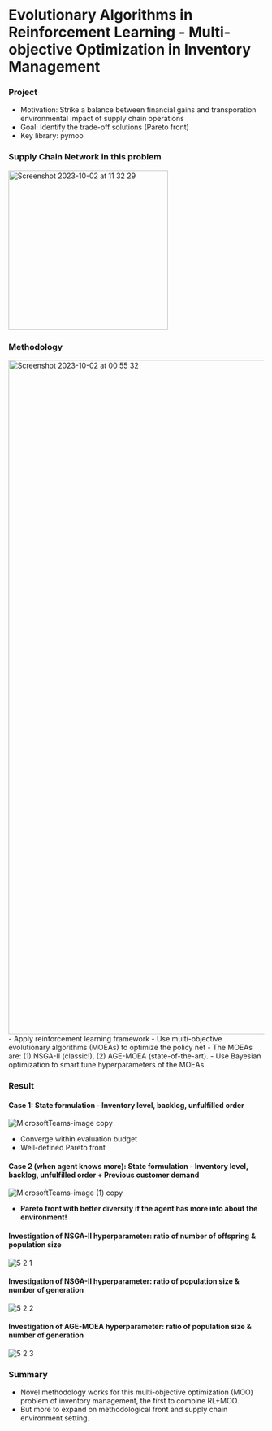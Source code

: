 # Evolutionary Algorithms in Reinforcement Learning - Multi-objective Optimization in Inventory Management
### Project
- Motivation: Strike a balance between financial gains and transporation environmental impact of supply chain operations
- Goal: Identify the trade-off solutions (Pareto front)
- Key library: pymoo

### Supply Chain Network in this problem
<img width="314" alt="Screenshot 2023-10-02 at 11 32 29" src="https://github.com/yueqiu2/Multi-objective_SCM/assets/146023548/80fc7d07-a555-42a2-83e0-a82ee3338c2b">

### Methodology 
<img width="1326" alt="Screenshot 2023-10-02 at 00 55 32" src="https://github.com/yueqiu2/Multi-objective_SCM/assets/146023548/5c44749b-68b7-44fc-8907-8381a64cb810">
- Apply reinforcement learning framework
- Use multi-objective evolutionary algorithms (MOEAs) to optimize the policy net
- The MOEAs are: (1) NSGA-II (classic!), (2) AGE-MOEA (state-of-the-art).
- Use Bayesian optimization to smart tune hyperparameters of the MOEAs

### Result
#### Case 1: State formulation - Inventory level, backlog, unfulfilled order
![MicrosoftTeams-image copy](https://github.com/yueqiu2/Multi-objective_SCM/assets/146023548/ab3342b3-14ee-4c88-a089-b40460361bed)
- Converge within evaluation budget
- Well-defined Pareto front

#### Case 2 (when agent knows more): State formulation - Inventory level, backlog, unfulfilled order + Previous customer demand
![MicrosoftTeams-image (1) copy](https://github.com/yueqiu2/Multi-objective_SCM/assets/146023548/5be9924a-e9df-4b98-94b9-486eae3972fb)
- **Pareto front with better diversity if the agent has more info about the environment!**

#### Investigation of NSGA-II hyperparameter: ratio of number of offspring & population size
![5 2 1](https://github.com/yueqiu2/Multi-objective_SCM/assets/146023548/a2af5416-6c68-43bc-8593-5e13729d013b)

#### Investigation of NSGA-II hyperparameter: ratio of population size & number of generation
![5 2 2](https://github.com/yueqiu2/Multi-objective_SCM/assets/146023548/d0ccd80c-8a34-4c13-acab-1c9c8a061eda)

#### Investigation of AGE-MOEA hyperparameter: ratio of population size & number of generation
![5 2 3](https://github.com/yueqiu2/Multi-objective_SCM/assets/146023548/3b05695d-53bf-44a6-92e3-1dd608a1ad0b)




### Summary
- Novel methodology works for this multi-objective optimization (MOO) problem of inventory management, the first to combine RL+MOO.
- But more to expand on methodological front and supply chain environment setting.
